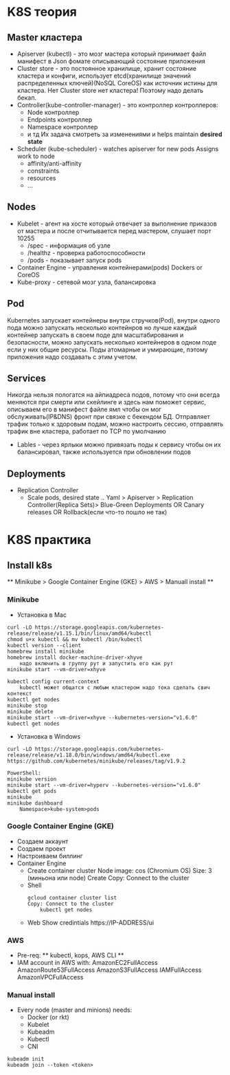 # K8S теория
## Master кластера
* Apiserver (kubectl) - это мозг мастера который принимает файл манифест в Json фомате описывающий состояние приложения
* Cluster store - это постоянное хранилище, хранит состояние кластера и конфиги, использует etcd(хранилище значений распределенных ключей)(NoSQL CoreOS) как источник истины для кластера. Нет Cluster store нет кластера! Поэтому надо делать бекап.
* Controller(kube-controller-manager) - это контроллер контроллеров:
	* Node контроллер
	* Endpoints контроллер
	* Namespace контроллер
	* и тд
	Их задача смотреть за изменениями и helps maintain **desired state**
* Scheduler (kube-scheduler) - watches apiserver for new pods
	Assigns work to node
	* affinity/anti-affinity
	* constraints
	* resources
	* ...
	
## Nodes
* Kubelet - агент на хосте который отвечает за выполнение приказов от мастера и после отчитывается перед мастером, слушает порт 10255
  * /spec - информация об узле
  * /healthz - проверка работоспособности
  * /pods - показывает запуск pods
* Container Engine - управления контейнерами(pods) Dockers or CoreOS
* Kube-proxy - сетевой мозг узла, балансировка

## Pod
Kubernetes запускает контейнеры внутри стручков(Pod), внутри одного пода можно запускать несколько контейнров но лучше каждый контейнер запускать в своем поде для масштабирования и безопасности, можно запускать несколько контейнеров в одном поде если у них общие ресурсы.
Поды атомарные и умирающие, пэтому приложения надо создавать с этим учетом.

## Services
Никогда нельзя пологатся на айпиадреса подов, потому что они всегда меняются при смерти или скейлинге и здесь нам поможет сервис, описываем его в манифест файле ямл чтобы он мог обслуживать(IP&DNS) фронт при связке с бекендом БД.
Отправляет трафик только к здоровым подам, можно настроить сессию, отправлять трафик вне кластера, работает по TCP по умолчанию
* Lables - через ярлыки можно привязать поды к сервису чтобы он их балансировал, также используется при обновлении подов

## Deployments
* Replication Controller
  * Scale pods, desired state ..
Yaml > Apiserver > Replication Controller(Replica Sets)> Blue-Green Deployments OR Canary releases OR Rollback(если что-то пошло не так)

# K8S практика

## Install k8s
** Minikube > Google Container Engine (GKE) > AWS > Manuall install **

### Minikube
* Установка в Mac
```
curl -LO https://storage.googleapis.com/kubernetes-release/release/v1.15.1/bin/linux/amd64/kubectl
chmod u+x kubectl && mv kubectl /bin/kubectl
kubectl version --client
homebrew install minikube
homebrew install docker-machine-driver-xhyve
	надо включить в группу рут и запустить его как рут
minikube start --vm-driver=xhyve

kubectl config current-context
	kubectl может общатся с любым кластером надо тока сделать свич контекст
kubectl get nodes
minikube stop
minikube delete
minikube start --vm-driver=xhyve --kubernetes-version="v1.6.0"
kubectl get nodes
```
* Установка в Windows
```
curl -LO https://storage.googleapis.com/kubernetes-release/release/v1.18.0/bin/windows/amd64/kubectl.exe
https://github.com/kubernetes/minikube/releases/tag/v1.9.2

PowerShell:
minikube version
minikube start --vm-driver=hyperv --kubernetes-version="v1.6.0"
kubectl get pods
minikube
minikube dashboard
	Namespace>kube-system>pods
```
### Google Container Engine (GKE)
* Создаем аккаунт
* Создаем проект
* Настроиваем биллинг
* Container Engine
	* Create container cluster
		Node image: cos (Chromium OS)
		Size: 3 (миньона или node)
		Create
		Copy: Connect to the cluster
	* Shell
		```
		gcloud container cluster list
		Copy: Connect to the cluster
			kubectl get nodes
		```
	* Web 
		Show credintials
		https://IP-ADDRESS/ui

### AWS
* Pre-req: ** kubectl, kops, AWS CLI ** 	
* IAM account in AWS with:
	AmazonEC2FullAccess
	AmazonRoute53FullAccess
	AmazonS3FullAccess
	IAMFullAccess
	AmazonVPCFullAccess

### Manual install
* Every node (master and minions) needs:
	* Docker (or rkt)
	* Kubelet
	* Kubeadm
	* Kubectl
	* CNI
```
kubeadm init
kubeadm join --token <token>
```